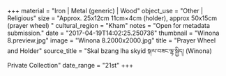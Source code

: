 +++
material = "Iron | Metal (generic) | Wood"
object_use = "Other | Religious"
size = "Approx. 25x12cm 11cm×4cm (holder), approx 50x15cm (prayer wheel) "
cultural_region = "Kham"
notes = "Open for metadata submission."
date = "2017-04-19T14:02:25.250736"
thumbnail = "Winona 8.preview.jpg"
image = "Winona 8.2000x2000.jpg"
title = "Prayer Wheel and Holder"
source_title = "Skal bzang lha skyid སྐལ་བཟང་ལྷ་སྐྱིད། (Winona) Private Collection"
date_range = "21st"
+++
